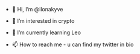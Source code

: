 - 👋 Hi, I’m @ilonakyve
- 👀 I’m interested in crypto
- 🌱 I’m currently learning Leo

- 📫 How to reach me - u can find my twitter in bio

<!---
ilonakyve/ilonakyve is a ✨ special ✨ repository because its `README.md` (this file) appears on your GitHub profile.
You can click the Preview link to take a look at your changes.
--->

